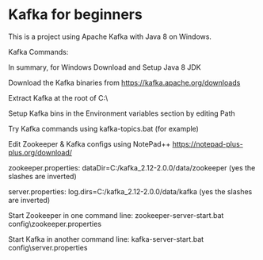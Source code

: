 # Kafka for beginners
This is a project using Apache Kafka with Java 8 on Windows.

Kafka Commands:

In summary, for Windows
Download and Setup Java 8 JDK

Download the Kafka binaries from https://kafka.apache.org/downloads

Extract Kafka at the root of C:\

Setup Kafka bins in the Environment variables section by editing Path

Try Kafka commands using kafka-topics.bat (for example)

Edit Zookeeper & Kafka configs using NotePad++ https://notepad-plus-plus.org/download/

zookeeper.properties: dataDir=C:/kafka_2.12-2.0.0/data/zookeeper (yes the slashes are inverted)

server.properties: log.dirs=C:/kafka_2.12-2.0.0/data/kafka (yes the slashes are inverted)

Start Zookeeper in one command line: zookeeper-server-start.bat config\zookeeper.properties

Start Kafka in another command line: kafka-server-start.bat config\server.properties